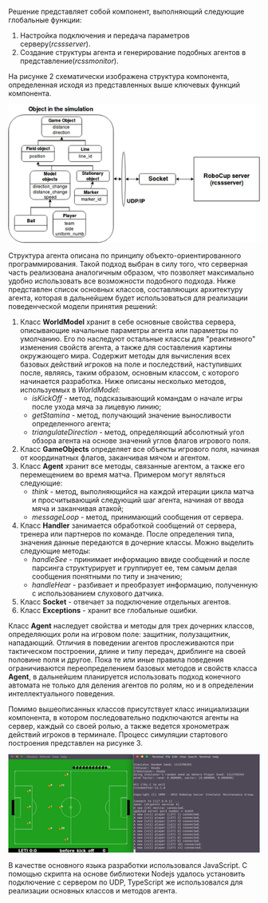Решение представляет собой компонент, выполняющий следующие глобальные функции:

1. Настройка подключения и передача параметров серверу(*rcssserver*).
2. Создание структуры агента и генерирование подобных агентов в представление(*rcssmonitor*).

На рисунке 2 схематически изображена структура компонента, определенная исходя из представленных выше ключевых функций компонента. 

![Рисунок 2 - Архитектура компонента](images/agent.png)

Структура агента описана по принципу объекто-ориентированного программирования. Такой подход выбран в силу того, что серверная часть реализована аналогичным образом, что позволяет максимально удобно использовать все возможности подобного подхода. Ниже представлен список основных классов, составляющих архитектуру агента, которая в дальнейшем будет использоваться для реализации поведенческой модели принятия решений:

1. Класс **WorldModel** хранит в себе основные свойства сервера, описывающие начальные параметры агента или параметры по умолчанию. Его по наследуют остальные классы для "реактивного" изменения свойств агента, а также для составления картины окружающего мира. Содержит методы для вычисления всех базовых действий игроков на поле и последствий, наступивших после, являясь, таким образом, основным классом, с которого начинается разработка. Ниже описаны несколько методов, используемых в *WorldModel*:
    * *isKickOff* - метод, подсказывающий командам о начале игры после ухода мяча за лицевую линию;
    * *getStamina* - метод, получающий значение выносливости определенного агента;
    * *triangulateDirection* - метод, определяющий абсолютный угол обзора агента на основе значений углов флагов игрового поля.
2. Класс **GameObjects** определяет все объекты игрового поля, начиная от координатных флагов, заканчивая мячом и агентом.
3. Класс **Agent** хранит все методы, связанные агентом, а также его перемещением во время матча. Примером могут являться следующие:
    * *think* - метод, выполняющийся на каждой итерации цикла матча и просчитывающий следующий шаг агента, начиная от ввода мяча и заканчивая атакой;
    * *messageLoop* - метод, принимающий сообщения от сервера.
4. Класс **Handler** занимается обработкой сообщений от сервера, тренера или партнеров по команде. После определения типа, значения данные передаются в дочерние классы. Можно выделить следующие методы:
    * *handleSee* - принимает информацию ввиде сообщений и после парсинга структурирует и группирует ее, тем самым делая сообщения понятными по типу и значению;
    * *handleHear* - разбивает и преобразует информацию, полученную с использованием слухового датчика.
5. Класс **Socket** - отвечает за подключение отдельных агентов.
6. Класс **Exceptions** - хранит все глобальные ошибки.

Класс **Agent** наследует свойства и методы для трех дочерних классов, определяющих роли на игровом поле: защитник, полузащитник, нападающий. Отличия в поведении агентов прослеживаются при тактическом построении, длине и типу передач, дриблинге на своей половине поля и другое. Пока те или иные правила поведения ограничиваются переопределением базовых методов и свойств класса **Agent**, в дальнейшем планируется использовать подход конечного автомата не только для деления агентов по ролям, но и в определении интеллектуального поведения.

Помимо вышеописанных классов присутствует класс инициализации компонента, в котором последовательно подключаются агенты на сервер, каждый со своей ролью, а также ведется хронометраж действий игроков в терминале. Процесс симуляции стартового построения представлен на рисунке 3.

![Рисунок 3 - Результат симулирования компонента](images/result.png)

В качестве основного языка разработки использовался JavaScript. С помощью скрипта на основе библиотеки Nodejs удалось установить подключение с сервером по UDP, TypeScript же использовался для реализации основных классов и методов агента.